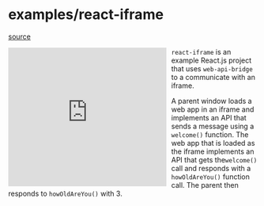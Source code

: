 # examples/react-iframe

[source](https://github.com/precor/web-api-bridge/tree/master/examples/react-iframe/)

<iframe src="https://precor.github.io/web-api-bridge/examples/react-iframe/parent/build/" width="320" height="280" frameborder="0" style="float: left; margin-right: 10px" ></iframe>

`react-iframe` is an example React.js project that uses `web-api-bridge` to a communicate with an iframe.

A parent window loads a web app in an iframe and implements an API that sends a message using a `welcome()` function. The web app that is loaded as the iframe implements an API that gets the`welcome()` call and responds with a `howOldAreYou()` function call. The parent then responds to `howOldAreYou()` with 3.
